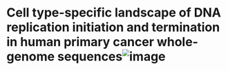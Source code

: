 # Cell type-specific landscape of DNA replication initiation and termination in human primary cancer whole-genome sequences![image](https://user-images.githubusercontent.com/19892544/128373873-4a85ac54-aaab-41cf-8e22-bf5add3490ae.png)
